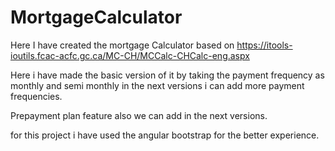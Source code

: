 # MortgageCalculator

Here I have created the mortgage Calculator based on https://itools-ioutils.fcac-acfc.gc.ca/MC-CH/MCCalc-CHCalc-eng.aspx

Here i have made the basic version of it by taking the payment frequency as monthly and semi monthly
in the next versions i can add more payment frequencies.

Prepayment plan feature also we can add in the next versions. 

for this project i have used the angular bootstrap for the better experience.
